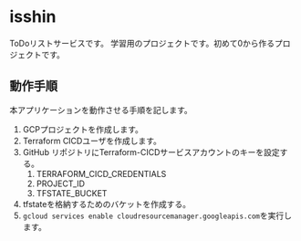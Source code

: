 # isshin
ToDoリストサービスです。
学習用のプロジェクトです。初めて0から作るプロジェクトです。

## 動作手順

本アプリケーションを動作させる手順を記します。

1. GCPプロジェクトを作成します。
1. Terraform CICDユーザを作成します。
1. GitHub リポジトリにTerraform-CICDサービスアカウントのキーを設定する。
    1. TERRAFORM_CICD_CREDENTIALS
    1. PROJECT_ID
    1. TFSTATE_BUCKET
1. tfstateを格納するためのバケットを作成する。
1. `gcloud services enable cloudresourcemanager.googleapis.com`を実行します。
